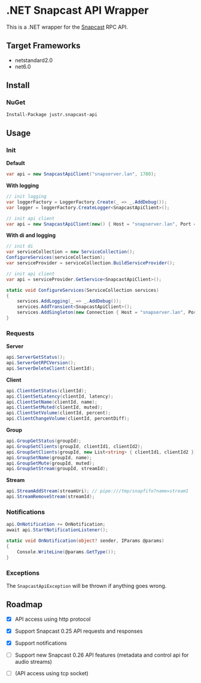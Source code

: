 


# .NET Snapcast API Wrapper

This is a .NET wrapper for the [Snapcast](https://github.com/badaix/snapcast) RPC API.

## Target Frameworks

 - netstandard2.0
 - net6.0

## Install

### NuGet
```
Install-Package justr.snapcast-api
```

## Usage

### Init

__Default__
```csharp
var api = new SnapcastApiClient("snapserver.lan", 1780);
```

__With logging__
```csharp
// init logging
var loggerFactory = LoggerFactory.Create(_ => _.AddDebug());
var logger = loggerFactory.CreateLogger<SnapcastApiClient>();

// init api client
var api = new SnapcastApiClient(new() { Host = "snapserver.lan", Port = 1780 }, logger);
```

__With di and logging__
```csharp
// init di
var serviceCollection = new ServiceCollection();
ConfigureServices(serviceCollection);
var serviceProvider = serviceCollection.BuildServiceProvider();

// init api client
var api = serviceProvider.GetService<SnapcastApiClient>();

static void ConfigureServices(ServiceCollection services)
{
    services.AddLogging(_ => _.AddDebug());
    services.AddTransient<SnapcastApiClient>();
    services.AddSingleton(new Connection { Host = "snapserver.lan", Port = 1780 });
}
```
### Requests
__Server__
```csharp
api.ServerGetStatus();
api.ServerGetRPCVersion();
api.ServerDeleteClient(clientId);
```
__Client__
```csharp
api.ClientGetStatus(clientId);
api.ClientSetLatency(clientId, latency);
api.ClientSetName(clientId, name);
api.ClientSetMuted(clientId, muted);
api.ClientSetVolume(clientId, percent);
api.ClientChangeVolume(clientId, percentDiff);
```

__Group__
```csharp
api.GroupGetStatus(groupId);
api.GroupSetClients(groupId, clientId1, clientId2);
api.GroupSetClients(groupId, new List<string> { clientId1, clientId2 });
api.GroupSetName(groupId, name);
api.GroupSetMute(groupId, muted);
api.GroupSetStream(groupId, streamId);
```

__Stream__
```csharp
api.StreamAddStream(streamUri); // pipe:///tmp/snapfifo?name=stream1
api.StreamRemoveStream(streamId);
```
### Notifications
```csharp
api.OnNotification += OnNotification;
await api.StartNotificationListener();

static void OnNotification(object? sender, IParams @params)
{
    Console.WriteLine(@params.GetType());
}
```
### Exceptions

 The `SnapcastApiException` will be thrown if anything goes wrong.
 
## Roadmap

 - [x] API access using http protocol 
 - [x] Support Snapcast 0.25 API requests and responses
 - [x] Support notifications
 - [ ] Support new Snapcast 0.26 API features (metadata and control api for audio streams)  
 - [ ] (API access using tcp socket)

